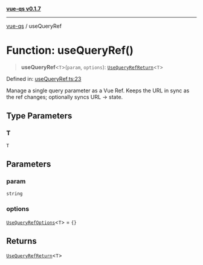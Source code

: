 [**vue-qs v0.1.7**](../README.md)

***

[vue-qs](../README.md) / useQueryRef

# Function: useQueryRef()

> **useQueryRef**\<`T`\>(`param`, `options`): [`UseQueryRefReturn`](../type-aliases/UseQueryRefReturn.md)\<`T`\>

Defined in: [useQueryRef.ts:23](https://github.com/iamsomraj/vue-qs/blob/3914abe3b71638946c178175ac5cb09af4684d1b/src/useQueryRef.ts#L23)

Manage a single query parameter as a Vue Ref.
Keeps the URL in sync as the ref changes; optionally syncs URL -> state.

## Type Parameters

### T

`T`

## Parameters

### param

`string`

### options

[`UseQueryRefOptions`](../type-aliases/UseQueryRefOptions.md)\<`T`\> = `{}`

## Returns

[`UseQueryRefReturn`](../type-aliases/UseQueryRefReturn.md)\<`T`\>
